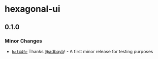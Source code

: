 # hexagonal-ui

## 0.1.0

### Minor Changes

- [`baf44fe`](https://github.com/adbayb/hexagonal-ui/commit/baf44fe4041c9c60555352751f0e08bc5127a351) Thanks [@adbayb](https://github.com/adbayb)! - A first minor release for testing purposes
